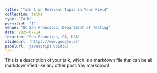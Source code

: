 ```yaml
---
title: "Talk 1 on Relevant Topic in Your Field"
collection: talks
type: "Talk"
permalink: "1"
venue: "UC San Francisco, Department of Testing"
date: 2025-07-14
location: "San Francisco, CA, USA"
slidesurl: 'https://www.google.es'
papelurl: 'javascript:void(0)'
---
```


This is a description of your talk, which is a markdown file that can be all markdown-ified like any other post. Yay markdown!    
